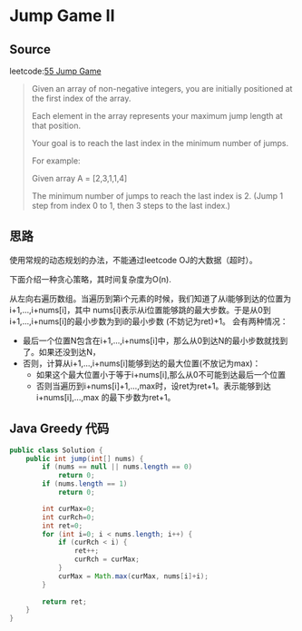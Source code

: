 # Jump Game II
## Source
leetcode:[55 Jump Game](https://leetcode.com/problems/jump-game-ii/)
> Given an array of non-negative integers, you are initially positioned at the
> first index of the array.
> 
> Each element in the array represents your maximum jump length at that position.
> 
> Your goal is to reach the last index in the minimum number of jumps.
> 
> For example:
>
> Given array A = [2,3,1,1,4]
> 
> The minimum number of jumps to reach the last index is 2. (Jump 1 step from
> index 0 to 1, then 3 steps to the last index.)

## 思路
使用常规的动态规划的办法，不能通过leetcode OJ的大数据（超时）。

下面介绍一种贪心策略，其时间复杂度为O(n).

从左向右遍历数组。当遍历到第i个元素的时候，我们知道了从i能够到达的位置为i+1,...,i+nums[i]，其中
nums[i]表示从i位置能够跳的最大步数。于是从0到i+1,...,i+nums[i]的最小步数为到i的最小步数 
(不妨记为ret)+1。
会有两种情况：
* 最后一个位置N包含在i+1,...,i+nums[i]中，那么从0到达N的最小步数就找到了。如果还没到达N，
* 否则，计算从i+1,...,i+nums[i]能够到达的最大位置(不放记为max)：
    * 如果这个最大位置小于等于i+nums[i],那么从0不可能到达最后一个位置
    * 否则当遍历到i+nums[i]+1,...,max时，设ret为ret+1。表示能够到达i+nums[i],...,max
        的最下步数为ret+1。

## Java Greedy 代码
``` java
public class Solution {
    public int jump(int[] nums) {
        if (nums == null || nums.length == 0)
            return 0;
        if (nums.length == 1)
            return 0;

        int curMax=0;
        int curRch=0;
        int ret=0;
        for (int i=0; i < nums.length; i++) {
            if (curRch < i) {
                ret++;
                curRch = curMax;
            }
            curMax = Math.max(curMax, nums[i]+i);
        }
        
        return ret;
    }
}
```
